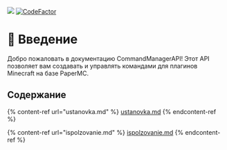 [![](https://jitpack.io/v/chi2l3s/CommandManagerAPI.svg)](https://jitpack.io/#chi2l3s/CommandManagerAPI) [![CodeFactor](https://www.codefactor.io/repository/github/chi2l3s/commandmanagerapi/badge)](https://www.codefactor.io/repository/github/chi2l3s/commandmanagerapi)
# 📕 Введение

Добро пожаловать в документацию CommandManagerAPI! Этот API позволяет вам создавать и управлять командами для плагинов Minecraft на базе PaperMC.

## Содержание

{% content-ref url="ustanovka.md" %}
[ustanovka.md](ustanovka.md)
{% endcontent-ref %}

{% content-ref url="ispolzovanie.md" %}
[ispolzovanie.md](ispolzovanie.md)
{% endcontent-ref %}

